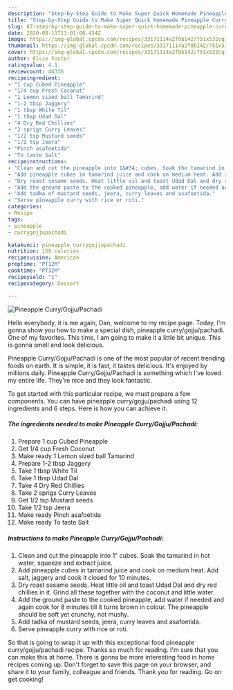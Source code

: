 ```yaml
---
description: "Step-by-Step Guide to Make Super Quick Homemade Pineapple Curry/Gojju/Pachadi"
title: "Step-by-Step Guide to Make Super Quick Homemade Pineapple Curry/Gojju/Pachadi"
slug: 67-step-by-step-guide-to-make-super-quick-homemade-pineapple-curry-gojju-pachadi
date: 2020-08-11T13:01:08.434Z
image: https://img-global.cpcdn.com/recipes/33171114a2f0b142/751x532cq70/pineapple-currygojjupachadi-recipe-main-photo.jpg
thumbnail: https://img-global.cpcdn.com/recipes/33171114a2f0b142/751x532cq70/pineapple-currygojjupachadi-recipe-main-photo.jpg
cover: https://img-global.cpcdn.com/recipes/33171114a2f0b142/751x532cq70/pineapple-currygojjupachadi-recipe-main-photo.jpg
author: Elsie Foster
ratingvalue: 4.1
reviewcount: 44336
recipeingredient:
- "1 cup Cubed Pineapple"
- "1/4 cup Fresh Coconut"
- "1 Lemon sized ball Tamarind"
- "1-2 tbsp Jaggery"
- "1 tbsp White Til"
- "1 tbsp Udad Dal"
- "4 Dry Red Chillies"
- "2 sprigs Curry Leaves"
- "1/2 tsp Mustard seeds"
- "1/2 tsp Jeera"
- "Pinch asafoetida"
- "To taste Salt"
recipeinstructions:
- "Clean and cut the pineapple into 1&#34; cubes. Soak the tamarind in hot water, squeeze and extract juice."
- "Add pineapple cubes in tamarind juice and cook on medium heat. Add salt, jaggery and cook it closed for 10 minutes."
- "Dry roast sesame seeds. Heat little oil and toast Udad Dal and dry red chillies in it. Grind all these together with the coconut and little water."
- "Add the ground paste to the cooked pineapple, add water if needed and again cook for 8 minutes till it turns brown in colour. The pineapple should be soft yet crunchy, not mushy."
- "Add tadka of mustard seeds, jeera, curry leaves and asafoetida."
- "Serve pineapple curry with rice or roti."
categories:
- Recipe
tags:
- pineapple
- currygojjupachadi

katakunci: pineapple currygojjupachadi 
nutrition: 159 calories
recipecuisine: American
preptime: "PT12M"
cooktime: "PT32M"
recipeyield: "1"
recipecategory: Dessert

---
```



![Pineapple Curry/Gojju/Pachadi](https://img-global.cpcdn.com/recipes/33171114a2f0b142/751x532cq70/pineapple-currygojjupachadi-recipe-main-photo.jpg)

Hello everybody, it is me again, Dan, welcome to my recipe page. Today, I'm gonna show you how to make a special dish, pineapple curry/gojju/pachadi. One of my favorites. This time, I am going to make it a little bit unique. This is gonna smell and look delicious.

Pineapple Curry/Gojju/Pachadi is one of the most popular of recent trending foods on earth. It is simple, it is fast, it tastes delicious. It's enjoyed by millions daily. Pineapple Curry/Gojju/Pachadi is something which I've loved my entire life. They're nice and they look fantastic.




To get started with this particular recipe, we must prepare a few components. You can have pineapple curry/gojju/pachadi using 12 ingredients and 6 steps. Here is how you can achieve it.

<!--inarticleads1-->

##### The ingredients needed to make Pineapple Curry/Gojju/Pachadi:

1. Prepare 1 cup Cubed Pineapple
1. Get 1/4 cup Fresh Coconut
1. Make ready 1 Lemon sized ball Tamarind
1. Prepare 1-2 tbsp Jaggery
1. Take 1 tbsp White Til
1. Take 1 tbsp Udad Dal
1. Take 4 Dry Red Chillies
1. Take 2 sprigs Curry Leaves
1. Get 1/2 tsp Mustard seeds
1. Take 1/2 tsp Jeera
1. Make ready Pinch asafoetida
1. Make ready To taste Salt




<!--inarticleads2-->

##### Instructions to make Pineapple Curry/Gojju/Pachadi:

1. Clean and cut the pineapple into 1&#34; cubes. Soak the tamarind in hot water, squeeze and extract juice.
1. Add pineapple cubes in tamarind juice and cook on medium heat. Add salt, jaggery and cook it closed for 10 minutes.
1. Dry roast sesame seeds. Heat little oil and toast Udad Dal and dry red chillies in it. Grind all these together with the coconut and little water.
1. Add the ground paste to the cooked pineapple, add water if needed and again cook for 8 minutes till it turns brown in colour. The pineapple should be soft yet crunchy, not mushy.
1. Add tadka of mustard seeds, jeera, curry leaves and asafoetida.
1. Serve pineapple curry with rice or roti.




So that is going to wrap it up with this exceptional food pineapple curry/gojju/pachadi recipe. Thanks so much for reading. I'm sure that you can make this at home. There is gonna be more interesting food in home recipes coming up. Don't forget to save this page on your browser, and share it to your family, colleague and friends. Thank you for reading. Go on get cooking!
